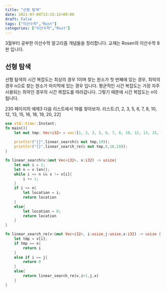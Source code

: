 ```yaml
---
title: "선형 탐색"
date: 2021-07-04T13:15:12+09:00
draft: False
tags: ["이산수학","Rust"]
categories: ["이산수학","Rust"]
---
```


3월부터 공부한 이산수학 알고리즘 개념들을 정리합니다. 교재는 Rosen의 이산수학 8판 입니다.

## 선형 탐색

선형 탐색의 시간 복잡도는 최상의 경우 1이며 찾는 원소가 첫 번째에 있는 경우, 최악의 경우 n으로 찾는 원소가 마지막에 있는 경우 입니다. 평균적인 시간 복잡도는 가장 자주 사용되는 최악인 경우의 시간 복잡도를 따라갑니다. 그렇기 때문에 시간 복잡도는 n이 됩니다.

230 페이지의 예제3 다음 리스트에서 19를 찾아보자.
리스트:[1, 2, 3, 5, 6, 7, 8, 10, 12, 13, 15, 16, 18, 19, 20, 22]

```Rust
use std::time::Instant;
fn main(){
    let mut tmp: Vec<i32> = vec![1, 2, 3, 5, 6, 7, 8, 10, 12, 13, 15, 16, 18, 19, 20, 22];
    
    println!("{}",linear_search(& mut tmp,19));
    println!("{}",linear_search_re(& mut tmp,0,16,19));
}

fn linear_search(v:&mut Vec<i32>, x:i32) -> usize{
    let mut i = 1;
    let n = v.len();
    while i <= n && x != v[i]{
        i += 1;
    }
    if i <= n{
        let location = i;
        return location
    }
    else{
        let location = 0;
        return location
    }
}

fn linear_search_re(v:&mut Vec<i32>, i:usize,j:usize,x:i32) -> usize {
    let tmp = v[i];
    if tmp == x{
        return i
    }
    else if i == j{
        return 0
    }
    else{
        return linear_search_re(v,i+1,j,x)
    }
}

```
